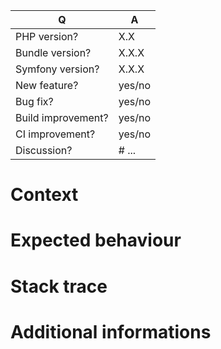 | Q                  | A
| ------------------ | ---
| PHP version?       | X.X
| Bundle version?    | X.X.X
| Symfony version?   | X.X.X
| New feature?       | yes/no
| Bug fix?           | yes/no
| Build improvement? | yes/no
| CI improvement?    | yes/no
| Discussion?        | # ...

# Context

<!-- Content -->

# Expected behaviour

<!-- Content -->

# Stack trace

<!-- Content -->

# Additional informations

<!-- Content -->
